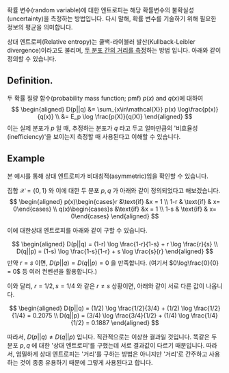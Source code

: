 확률 변수(random variable)에 대한 엔트로피는 해당 확률변수의 불확실성(uncertainty)을 측정하는 방법입니다. 다시 말해, 확률 변수를 기술하기 위해 필요한 정보의 평균을 의미합니다.

상대 엔트로피(Relative entropy)는 쿨백-라이블러 발산(Kullback-Leibler divergence)이라고도 불리며, <u>두 분포 간의 거리를 측정</u>하는 방법 입니다. 아래와 같이 정의할 수 있습니다.

## Definition.
두 확률 질량 함수(probability mass function; pmf) $p(x) \text{ and } q(x)$에 대하여
$$
\begin{aligned}
D(p||q) &= \sum_{x\in\mathcal{X}} p(x) \log\frac{p(x)}{q(x)} \\
&= E_p \log \frac{p(X)}{q(X)}
\end{aligned}
$$
이는 실제 분포가 $p$ 일 때, 추정하는 분포가 $q$ 라고 두고 얼마만큼의 '비효율성(inefficiency)'을 보이는지 측정할 때 사용된다고 이해할 수 있습니다.

## Example
본 예시를 통해 상대 엔트로피가 비대칭적(asymmetric)임을 확인할 수 있습니다.

집합 $\mathcal{X} = \{0, 1\}$ 와 이에 대한 두 분포 $p, q$ 가 아래와 같이 정의되었다고 해보겠습니다.
$$
\begin{aligned}
p(x)\begin{cases}r &\text{if} &x = 1 \\ 1-r & \text{if} & x= 0\end{cases} \\
q(x)\begin{cases}s &\text{if} &x = 1 \\ 1-s & \text{if} & x= 0\end{cases}
\end{aligned}
$$

이에 대한상대 엔트로피를 아래와 같이 구할 수 있습니다.

$$
\begin{aligned}
D(p||q) = (1-r) \log \frac{1-r}{1-s} + r \log \frac{r}{s} \\
D(q||p) = (1-s) \log \frac{1-s}{1-r} + s \log \frac{s}{r}
\end{aligned}
$$
만약 $r=s$ 이면, $D(p||q) = D(q||p) = 0$ 을 만족합니다. (여기서 $0\log\frac{0}{0} = 0$ 등 여러 컨벤션을 활용합니다.)

이와 달리, $r=1/2, s=1/4$ 와 같은 $r \neq s$ 상황이면, 아래와 같이 서로 다른 값이 나옵니다.

$$
\begin{aligned}
D(p||q) = (1/2) \log \frac{1/2}{3/4} + (1/2) \log \frac{1/2}{1/4} = 0.2075 \\
D(q||p) = (3/4) \log \frac{3/4}{1/2} + (1/4) \log \frac{1/4}{1/2} = 0.1887
\end{aligned}
$$

따라서, $D(p||q) \neq D(q||p)$ 입니다. 직관적으로는 이상한 결과일 것입니다. 똑같은 두 분포 $p, q$ 에 대한 '상대 엔트로피'를 구했는데 서로 결과값이 다르기 때문입니다. 따라서, 엄밀하게 상대 엔트로피는 '거리'를 구하는 방법은 아니지만 '거리'로 간주하고 사용하는 것이 종종 유용하기 때문에 그렇게 사용된다고 합니다.